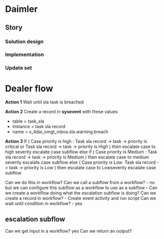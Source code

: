 # Daimler

## Story

### Solution design

### Implementation

### Update set

# Dealer flow
**Action 1**
Wait until sla task is breached

**Action 2**
Create a record in **sysevent** with these values
- table = task_sla
- Instance = task sla record
- name = x_4dai_omgt_mbos.sla.warning.breach

**Action 3**
If ( Case priority is high : Task sla record -> task -> priority is critical or Task sla record -> task -> priority is High ) 
	then escalate case to high severity
		escalate case subflow
else if (  Case priority is Medium : Task sla record -> task -> priority is Medium )
	then escalate case to medium severity
		escalate case subflow
else ( Case priority is Low: Task sla record -> task -> priority is Low )
	then escalate case to Lowseverity
		escalate case subflow



Can we do this in workflow?
	Can we call a subflow from a workflow? 
		- no but we can configure this subflow as a workflow to use as a subflow
			- Can we create a workflow doing what the escalation subflow is doing?
	Can we create a record in workflow? - Create event activity and run script
	Can we wait until condition in workflow? - yes


## escalation subflow
Can we get input in a workflow? yes
Can we return an output?